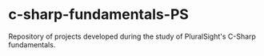 # c-sharp-fundamentals-PS
Repository of projects developed during the study of PluralSight's C-Sharp fundamentals.

